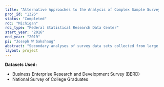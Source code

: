 ```yaml
---
title: "Alternative Approaches to the Analysis of Complex Sample Survey Data: Applying State-of-the-Art Methods to NCSES Surveys"
proj_id: "1326"
status: "Completed"
rdc: "Michigan"
rdc_type: "Federal Statistical Research Data Center"
start_year: "2016"
end_year: "2019"
pi: "Joseph W Sakshaug"
abstract: "Secondary analyses of survey data sets collected from large probability samples of persons or establishments further scientific progress in many academic fields. The samples underlying these data sets, while enabling inferences about population characteristics or relationships between variables of interest in populations of interest, are often "complex" in nature, employing sampling strategies such as stratification of the population and cluster sampling. These complex sample design features improve data collection efficiency, but also complicate secondary analyses in terms of the approaches that need to be employed to account for the complex sampling statistically. Unfortunately, many secondary analysts of these data sets do not have formal training in survey statistics, and ultimately apply incorrect analytic methods when analyzing these data sets, which can lead to incorrect population inferences. This research project reviews published studies of National Center for Science and Engineering Statistics (NCSES) data sets to understand the statistical approaches that users of these data are currently employing, reviews the existing literature in survey statistics with regard to alternative design-based and model-based approaches that are appropriate for complex samples, and then applies these alternative approaches to several NCSES data sets, comparing the resulting inferences for a variety of statistical problems and educating data users about appropriate analytic methods."
layout: project
---
```


**Datasets Used:**

  - Business Enterprise Research and Development Survey (BERD) 
  - National Survey of College Graduates 

